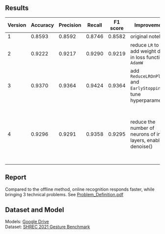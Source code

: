 ## Results
Version|Accuracy|Precision|Recall|F1 score|Improvements|Reason
|--|--|--|--|--|--|--|
|1|0.8593|0.8592|0.8746|0.8582|original notebook|/
|2|0.9222|0.9217|0.9290|0.9219|reduce `LR` to e-5, add weight decay in loss function by `AdamW`|try popular overfit solutions
|3|0.9370|0.9364|0.9424|0.9364|add `ReduceLROnPlateau` and `EarlyStopping`, tune hyperparameters|search highest accuracy of the model
|4|0.9296|0.9291|0.9358|0.9295|reduce the number of neurons of inner layers, enable denoise()|`train loss` ≈ 100 * `valid loss`<br> the model may be too complex

## Report

Compared to the offline method, online recognition responds faster, while bringing 3 technical problems. See [Problem_Definition.pdf](Problem_Definition.pdf)

## Dataset and Model

Models: [Google Drive](https://drive.google.com/drive/folders/1DxGDkx2jUxWzBV1m0Y0hdDqEDl0OJWBU?usp=share_link) <br>
Dataset: [SHREC 2021 Gesture Benchmark](https://univr-vips.github.io/Shrec21/)